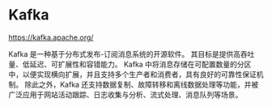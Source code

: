 # Kafka

https://kafka.apache.org/

Kafka 是一种基于分布式发布-订阅消息系统的开源软件。 其目标是提供高吞吐量、低延迟、可扩展性和容错能力。
Kafka 中将消息存储在可配置数量的分区中，以便实现横向扩展，并且支持多个生产者和消费者，具有良好的可靠性保证机制。
除此之外，Kafka 还支持数据复制、故障转移和离线数据处理等功能，并被广泛应用于网站活动跟踪、日志收集与分析、流式处理、消息队列等场景。
